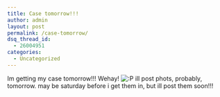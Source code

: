 ```yaml
---
title: Case tomorrow!!!
author: admin
layout: post
permalink: /case-tomorrow/
dsq_thread_id:
  - 26004951
categories:
  - Uncategorized
---
```

Im getting my case tomorrow!!! Wehay! <img src="http://blog.lotas-smartman.net/wp-includes/images/smilies/icon_razz.gif" alt=":P" class="wp-smiley" /> ill post phots, probably, tomorrow. may be saturday before i get them in, but ill post them soon!!!